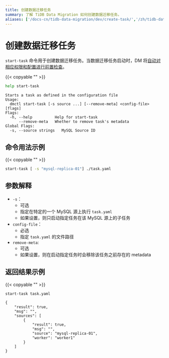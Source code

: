```yaml
---
title: 创建数据迁移任务
summary: 了解 TiDB Data Migration 如何创建数据迁移任务。
aliases: ['/docs-cn/tidb-data-migration/dev/create-task/','/zh/tidb-data-migration/dev/create-task/']
---
```


# 创建数据迁移任务

`start-task` 命令用于创建数据迁移任务。当数据迁移任务启动时，DM 将[自动对相应权限和配置进行前置检查](dm-precheck.md)。

{{< copyable "" >}}

```bash
help start-task
```

```
Starts a task as defined in the configuration file
Usage:
  dmctl start-task [-s source ...] [--remove-meta] <config-file> [flags]
Flags:
  -h, --help          Help for start-task
      --remove-meta   Whether to remove task's metadata
Global Flags:
  -s, --source strings   MySQL Source ID
```

## 命令用法示例

{{< copyable "" >}}

```bash
start-task [ -s "mysql-replica-01"] ./task.yaml
```

## 参数解释

+ `-s`：
    - 可选
    - 指定在特定的一个 MySQL 源上执行 `task.yaml`
    - 如果设置，则只启动指定任务在该 MySQL 源上的子任务
+ `config-file`：
    - 必选
    - 指定 `task.yaml` 的文件路径
+ `remove-meta`:
    - 可选
    - 如果设置，则在启动指定任务时会移除该任务之前存在的 metadata

## 返回结果示例

{{< copyable "" >}}

```bash
start-task task.yaml
```

```
{
    "result": true,
    "msg": "",
    "sources": [
        {
            "result": true,
            "msg": "",
            "source": "mysql-replica-01",
            "worker": "worker1"
        }
    ]
}
```
